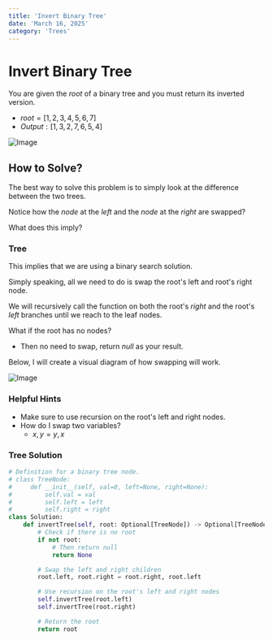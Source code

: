 ```yaml
---
title: 'Invert Binary Tree'
date: 'March 16, 2025'
category: 'Trees'
---
```


# Invert Binary Tree

You are given the $root$ of a binary tree and you must return its inverted version.

- $root = [1, 2, 3, 4, 5, 6, 7]$
- $Output: [1, 3, 2, 7, 6, 5, 4]$

![Image](/trees/invertBinaryTree/InvertedBinaryTree2.png)

## How to Solve?

The best way to solve this problem is to simply look at the difference between the two trees.

Notice how the $node$ at the $left$ and the $node$ at the $right$ are swapped?

What does this imply?

### Tree

This implies that we are using a binary search solution.

Simply speaking, all we need to do is swap the root's left and root's right node.

We will recursively call the function on both the root's $right$ and the root's $left$ branches until we reach to the leaf nodes.

What if the root has no nodes?
- Then no need to swap, return $null$ as your result.

Below, I will create a visual diagram of how swapping will work.

![Image](/trees/invertBinaryTree/InvertBinaryTree.png)

### Helpful Hints
- Make sure to use recursion on the root's left and right nodes.
- How do I swap two variables?
    - $x, y = y, x$

### Tree Solution
```python
# Definition for a binary tree node.
# class TreeNode:
#     def __init__(self, val=0, left=None, right=None):
#         self.val = val
#         self.left = left
#         self.right = right
class Solution:
    def invertTree(self, root: Optional[TreeNode]) -> Optional[TreeNode]:
        # Check if there is no root
        if not root:
            # Then return null
            return None

        # Swap the left and right children
        root.left, root.right = root.right, root.left

        # Use recursion on the root's left and right nodes
        self.invertTree(root.left)
        self.invertTree(root.right)

        # Return the root
        return root